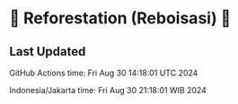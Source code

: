 
# 🌳 Reforestation (Reboisasi) 🌲

## Last Updated

GitHub Actions time: Fri Aug 30 14:18:01 UTC 2024

Indonesia/Jakarta time: Fri Aug 30 21:18:01 WIB 2024
